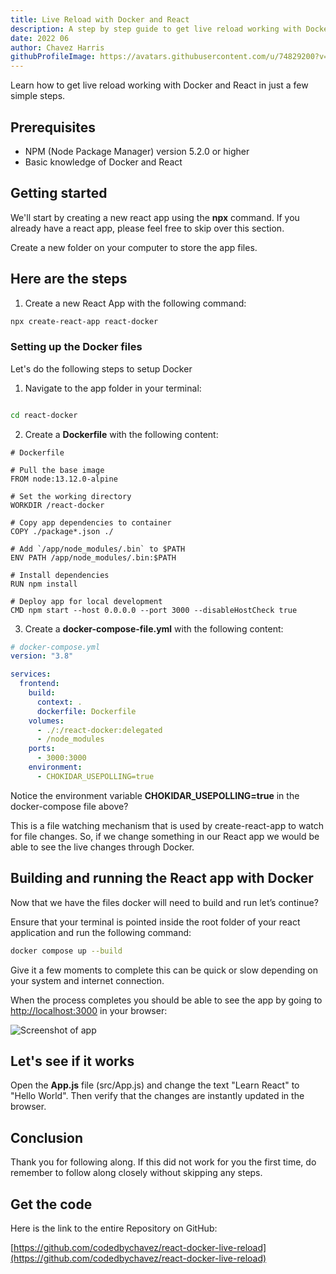 ```yaml
---
title: Live Reload with Docker and React
description: A step by step guide to get live reload working with Docker and React
date: 2022 06
author: Chavez Harris
githubProfileImage: https://avatars.githubusercontent.com/u/74829200?v=4
---
```


Learn how to get live reload working with Docker and React in just a few simple steps.

<!-- more -->

## Prerequisites

- NPM (Node Package Manager) version 5.2.0 or higher
- Basic knowledge of Docker and React

## Getting started

We'll start by creating a new react app using the **npx** command. If you already have a react app, please feel free to skip over this section.

Create a new folder on your computer to store the app files.

## Here are the steps

1. Create a new React App with the following command:

```sh
npx create-react-app react-docker

```

### Setting up the Docker files

Let's do the following steps to setup Docker

1. Navigate to the app folder in your terminal:

```sh

cd react-docker
```

2. Create a **Dockerfile** with the following content:

```docker
# Dockerfile

# Pull the base image
FROM node:13.12.0-alpine

# Set the working directory
WORKDIR /react-docker

# Copy app dependencies to container
COPY ./package*.json ./

# Add `/app/node_modules/.bin` to $PATH
ENV PATH /app/node_modules/.bin:$PATH

# Install dependencies
RUN npm install

# Deploy app for local development
CMD npm start --host 0.0.0.0 --port 3000 --disableHostCheck true

```

3. Create a **docker-compose-file.yml** with the following content:

```yaml
# docker-compose.yml
version: "3.8"

services:
  frontend:
    build:
      context: .
      dockerfile: Dockerfile
    volumes:
      - ./:/react-docker:delegated
      - /node_modules
    ports:
      - 3000:3000
    environment:
      - CHOKIDAR_USEPOLLING=true

```

Notice the environment variable **CHOKIDAR_USEPOLLING=true** in the docker-compose file above?

This is a file watching mechanism that is used by create-react-app to watch for file changes. So, if we change something in our React app we would be able to see the live changes through Docker.

## Building and running the React app with Docker

Now that we have the files docker will need to build and run let’s continue?

Ensure that your terminal is pointed inside the root folder of your react application and run the following command:

```sh
docker compose up --build

```

Give it a few moments to complete this can be quick or slow depending on your system and internet connection.

When the process completes you should be able to see the app by going to [http://localhost:3000](http://localhost:3000) in your browser:

![Screenshot of app](/images/articles/live-reload-docker-and-react/app_snap_1.webp)

## Let's see if it works

Open the **App.js** file (src/App.js) and change the text "Learn React" to "Hello World". Then verify that the changes are instantly updated in the browser.

## Conclusion

Thank you for following along. If this did not work for you the first time, do remember to follow along closely without skipping any steps.

## Get the code

Here is the link to the entire Repository on GitHub:

[https://github.com/codedbychavez/react-docker-live-reload](https://github.com/codedbychavez/react-docker-live-reload)